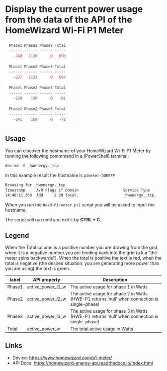 # Display the current power usage from the data of the API of the HomeWizard Wi-Fi P1 Meter

![Example output](p1-meter-phase.png)



## Usage

You can discover the hostname of your HomeWizard Wi-Fi P1 Meter by running the following commmand in a (PowerShell) terminal:

```cmd
dns-sd -B _hwenergy._tcp .
```

In this example result the hostname is `p1meter-DDEEFF`

```txt
Browsing for _hwenergy._tcp
Timestamp     A/R Flags if Domain                    Service Type              Instance Name
14:46:11.368  Add     2 29 local.                    _hwenergy._tcp.           p1meter-DDEEFF
```
When you run the `Read-P1-meter.ps1` script you will be asked to input the hostname.

The script will run until you exit it by **CTRL + C**.

## Legend

When the Total column is a positive number you are drawing from the grid, when it is a negative number you are feeding back into the grid (a.k.a "the meter spins backwards"). When the total is positive the text is red, when the total is negative (the desired situation: you are generating more power than you are using) the text is green.

| label | API property | Description |
| --- | --- | --- |
| Phase1 | active_power_l1_w | The active usage for phase 1 in Watts
| Phase2 | active_power_l2_w | The active usage for phase 2 in Watts (HWE-P1 returns ‘null’ when connection is single-phase)
| Phase3 | active_power_l3_w | The active usage for phase 3 in Watts (HWE-P1 returns ‘null’ when connection is single-phase)
| Total | active_power_w    | The total active usage in Watts

## Links

- Device: https://www.homewizard.com/p1-meter/
- API Docs: https://homewizard-energy-api.readthedocs.io/index.html
